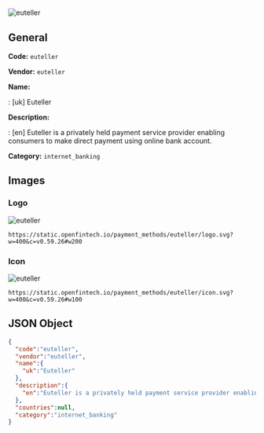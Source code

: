 
#  
![euteller](https://static.openfintech.io/payment_methods/euteller/logo.svg?w=400&c=v0.59.26#w200)  

## General 
**Code:** `euteller` 
 
**Vendor:** `euteller` 
 
**Name:**  
 
:	[uk] Euteller  
 
**Description:**  
 
: [en] Euteller is a privately held payment service provider enabling consumers to make direct payment using online bank account.  
 
**Category:** `internet_banking` 
 

## Images 

### Logo 
![euteller](https://static.openfintech.io/payment_methods/euteller/logo.svg?w=400&c=v0.59.26#w200)  

```
https://static.openfintech.io/payment_methods/euteller/logo.svg?w=400&c=v0.59.26#w200
```  

### Icon 
![euteller](https://static.openfintech.io/payment_methods/euteller/icon.svg?w=400&c=v0.59.26#w100)  

```
https://static.openfintech.io/payment_methods/euteller/icon.svg?w=400&c=v0.59.26#w100
```  

## JSON Object 

```json
{
  "code":"euteller",
  "vendor":"euteller",
  "name":{
    "uk":"Euteller"
  },
  "description":{
    "en":"Euteller is a privately held payment service provider enabling consumers to make direct payment using online bank account."
  },
  "countries":null,
  "category":"internet_banking"
}
```  
